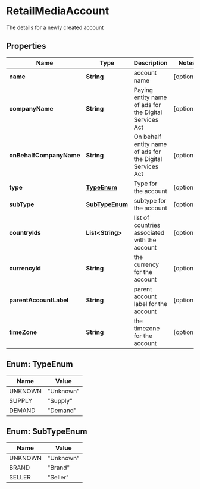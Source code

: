 

# RetailMediaAccount

The details for a newly created account

## Properties

| Name | Type | Description | Notes |
|------------ | ------------- | ------------- | -------------|
|**name** | **String** | account name |  [optional] |
|**companyName** | **String** | Paying entity name of ads for the Digital Services Act |  [optional] |
|**onBehalfCompanyName** | **String** | On behalf entity name of ads for the Digital Services Act |  [optional] |
|**type** | [**TypeEnum**](#TypeEnum) | Type for the account |  [optional] |
|**subType** | [**SubTypeEnum**](#SubTypeEnum) | subtype for the account |  [optional] |
|**countryIds** | **List&lt;String&gt;** | list of countries associated with the account |  [optional] |
|**currencyId** | **String** | the currency for the account |  [optional] |
|**parentAccountLabel** | **String** | parent account label for the account |  [optional] |
|**timeZone** | **String** | the timezone for the account |  [optional] |



## Enum: TypeEnum

| Name | Value |
|---- | -----|
| UNKNOWN | &quot;Unknown&quot; |
| SUPPLY | &quot;Supply&quot; |
| DEMAND | &quot;Demand&quot; |



## Enum: SubTypeEnum

| Name | Value |
|---- | -----|
| UNKNOWN | &quot;Unknown&quot; |
| BRAND | &quot;Brand&quot; |
| SELLER | &quot;Seller&quot; |



